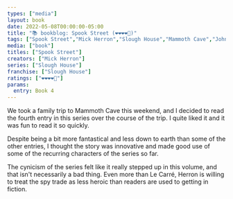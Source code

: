 ```yaml
---
types: ["media"]
layout: book
date: 2022-05-08T00:00:00-05:00
title: "📚 bookblog: Spook Street (❤️❤️❤️❤️🖤)"
tags: ["Spook Street","Mick Herron","Slough House","Mammoth Cave","John Le Carré"]
media: ["book"]
titles: ["Spook Street"]
creators: ["Mick Herron"]
series: ["Slough House"]
franchise: ["Slough House"]
ratings: ["❤️❤️❤️❤️🖤"]
params:
  entry: Book 4
---
```


We took a family trip to Mammoth Cave this weekend, and I decided to read the fourth entry in this series over the course of the trip. I quite liked it and it was fun to read it so quickly.

Despite being a bit more fantastical and less down to earth than some of the other entries, I thought the story was innovative and made good use of some of the recurring characters of the series so far.

The cynicism of the series felt like it really stepped up in this volume, and that isn't necessarily a bad thing. Even more than Le Carré, Herron is willing to treat the spy trade as less heroic than readers are used to getting in fiction.